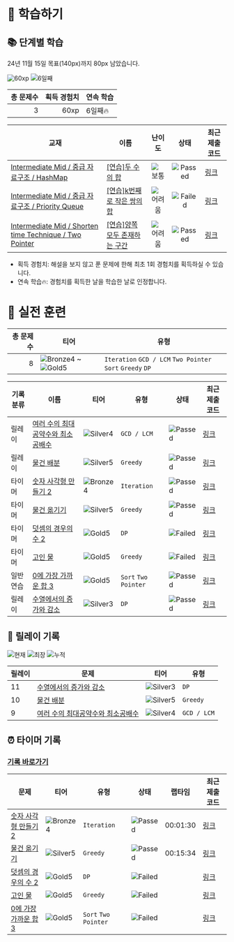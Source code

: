 # 📖 학습하기

## 📚 단계별 학습
24년 11월 15일 목표(140px)까지 80px 남았습니다.

![60xp](https://img.shields.io/badge/EXP-60xp-%235cb85c.svg?for-the-badge)
![6일째](https://img.shields.io/badge/연속학습-6일째-%23E34F26.svg?for-the-badge)

|총 문제수|획득 경험치|연속 학습|
|---:|---:|---|
3|60xp|6일째🔥|

|교재|이름|난이도|상태|최근 제출 코드|
|---|---|:---:|:---:|---|
|[Intermediate Mid / 중급 자료구조 / HashMap](https://www.codetree.ai/missions?missionId=8)|[[연습]두 수의 합](https://www.codetree.ai/missions/8/problems/sum-of-two-num)|![보통][medium]|![Passed][passed]|[링크](https://github.com/GbLeem/codetree-TILs/blob/main/241115/%EB%91%90%20%EC%88%98%EC%9D%98%20%ED%95%A9/sum-of-two-num.cpp)|
|[Intermediate Mid / 중급 자료구조 / Priority Queue](https://www.codetree.ai/missions?missionId=8)|[[연습]k번째로 작은 쌍의 합](https://www.codetree.ai/missions/8/problems/sum-of-kth-smallest-pair)|![어려움][hard]|![Failed][failed]|[링크](https://github.com/GbLeem/codetree-TILs/blob/main/241115/k%EB%B2%88%EC%A7%B8%EB%A1%9C%20%EC%9E%91%EC%9D%80%20%EC%8C%8D%EC%9D%98%20%ED%95%A9/sum-of-kth-smallest-pair.cpp)|
|[Intermediate Mid / Shorten time Technique / Two Pointer](https://www.codetree.ai/missions?missionId=8)|[[연습]양쪽 모두 존재하는 구간](https://www.codetree.ai/missions/8/problems/both-exist-section)|![어려움][hard]|![Passed][passed]|[링크](https://github.com/GbLeem/codetree-TILs/blob/main/241115/%EC%96%91%EC%AA%BD%20%EB%AA%A8%EB%91%90%20%EC%A1%B4%EC%9E%AC%ED%95%98%EB%8A%94%20%EA%B5%AC%EA%B0%84/both-exist-section.cpp)|


* 획득 경험치: 해설을 보지 않고 푼 문제에 한해 최초 1회 경험치를 획득하실 수 있습니다.
* 연속 학습🔥: 경험치를 획득한 날을 학습한 날로 인정합니다.


# 🥇 실전 훈련
|총 문제 수|티어|유형|
|---:|---|---|
|8|![Bronze4][b4] ~ ![Gold5][g5]|`Iteration` `GCD / LCM` `Two Pointer` `Sort` `Greedy` `DP`|

|기록분류|이름|티어|유형|상태|최근 제출 코드|
|---|---|---|---|---|---|
|릴레이|[여러 수의 최대공약수와 최소공배수](https://www.codetree.ai/training-field/search/problems/common-divisor-multiple-2)|![Silver4][s4]|`GCD / LCM`|![Passed][passed]|[링크](https://github.com/GbLeem/codetree-TILs/blob/main/241115/%EC%97%AC%EB%9F%AC%20%EC%88%98%EC%9D%98%20%EC%B5%9C%EB%8C%80%EA%B3%B5%EC%95%BD%EC%88%98%EC%99%80%20%EC%B5%9C%EC%86%8C%EA%B3%B5%EB%B0%B0%EC%88%98/common-divisor-multiple-2.cpp)|
|릴레이|[물건 배분](https://www.codetree.ai/training-field/search/problems/distribution-of-stuff)|![Silver5][s5]|`Greedy`|![Passed][passed]|[링크](https://github.com/GbLeem/codetree-TILs/blob/main/241115/%EB%AC%BC%EA%B1%B4%20%EB%B0%B0%EB%B6%84/distribution-of-stuff.cpp)|
|타이머|[숫자 사각형 만들기 2](https://www.codetree.ai/training-field/search/problems/create-numeric-square-2)|![Bronze4][b4]|`Iteration`|![Passed][passed]|[링크](https://github.com/GbLeem/codetree-TILs/blob/main/241115/%EC%88%AB%EC%9E%90%20%EC%82%AC%EA%B0%81%ED%98%95%20%EB%A7%8C%EB%93%A4%EA%B8%B0%202/create-numeric-square-2.cpp)|
|타이머|[물건 옮기기](https://www.codetree.ai/training-field/search/problems/moving0-things)|![Silver5][s5]|`Greedy`|![Passed][passed]|[링크](https://github.com/GbLeem/codetree-TILs/blob/main/241115/%EB%AC%BC%EA%B1%B4%20%EC%98%AE%EA%B8%B0%EA%B8%B0/moving0-things.cpp)|
|타이머|[덧셈의 경우의 수 2](https://www.codetree.ai/training-field/search/problems/number-of-addition-cases-2)|![Gold5][g5]|`DP`|![Failed][failed]|[링크](https://github.com/GbLeem/codetree-TILs/blob/main/241115/%EB%8D%A7%EC%85%88%EC%9D%98%20%EA%B2%BD%EC%9A%B0%EC%9D%98%20%EC%88%98%202/number-of-addition-cases-2.cpp)|
|타이머|[고인 물](https://www.codetree.ai/training-field/search/problems/standing-water)|![Gold5][g5]|`Greedy`|![Failed][failed]|[링크](https://github.com/GbLeem/codetree-TILs/blob/main/241115/%EA%B3%A0%EC%9D%B8%20%EB%AC%BC/standing-water.cpp)|
|일반 연습|[0에 가장 가까운 합 3](https://www.codetree.ai/training-field/search/problems/sum-closest-to-zero-3)|![Gold5][g5]|`Sort` `Two Pointer`|![Passed][passed]|[링크](https://github.com/GbLeem/codetree-TILs/blob/main/241115/0%EC%97%90%20%EA%B0%80%EC%9E%A5%20%EA%B0%80%EA%B9%8C%EC%9A%B4%20%ED%95%A9%203/sum-closest-to-zero-3.cpp)|
|릴레이|[수열에서의 증가와 감소](https://www.codetree.ai/training-field/search/problems/increase-and-decrease-in-sequence)|![Silver3][s3]|`DP`|![Passed][passed]|[링크](https://github.com/GbLeem/codetree-TILs/blob/main/241115/%EC%88%98%EC%97%B4%EC%97%90%EC%84%9C%EC%9D%98%20%EC%A6%9D%EA%B0%80%EC%99%80%20%EA%B0%90%EC%86%8C/increase-and-decrease-in-sequence.cpp)|


## 🏃 릴레이 기록
![현재](https://img.shields.io/badge/현재_릴레이-11-%235cb85c.svg?for-the-badge)
![최장](https://img.shields.io/badge/최장_릴레이-11-%23E34F26.svg?for-the-badge)
![누적](https://img.shields.io/badge/누적_릴레이-16-%2300599C.svg?for-the-badge)

|릴레이|문제|티어|유형|
|---|---|---|---|
|11|[수열에서의 증가와 감소](https://www.codetree.ai/training-field/search/problems/increase-and-decrease-in-sequence)|![Silver3][s3]|`DP`|
|10|[물건 배분](https://www.codetree.ai/training-field/search/problems/distribution-of-stuff)|![Silver5][s5]|`Greedy`|
|9|[여러 수의 최대공약수와 최소공배수](https://www.codetree.ai/training-field/search/problems/common-divisor-multiple-2)|![Silver4][s4]|`GCD / LCM`|


## ⏰ 타이머 기록
### [기록 바로가기](https://www.codetree.ai/training-field/my-records/timer/10540)

|문제|티어|유형|상태|랩타임|최근 제출 코드|
|---|---|---|---|---|---|
[숫자 사각형 만들기 2](https://www.codetree.ai/training-field/search/problems/create-numeric-square-2)|![Bronze4][b4]|`Iteration`|![Passed][passed]|00:01:30|[링크](https://github.com/GbLeem/codetree-TILs/blob/main/241115/%EC%88%AB%EC%9E%90%20%EC%82%AC%EA%B0%81%ED%98%95%20%EB%A7%8C%EB%93%A4%EA%B8%B0%202/create-numeric-square-2.cpp)|
[물건 옮기기](https://www.codetree.ai/training-field/search/problems/moving0-things)|![Silver5][s5]|`Greedy`|![Passed][passed]|00:15:34|[링크](https://github.com/GbLeem/codetree-TILs/blob/main/241115/%EB%AC%BC%EA%B1%B4%20%EC%98%AE%EA%B8%B0%EA%B8%B0/moving0-things.cpp)|
[덧셈의 경우의 수 2](https://www.codetree.ai/training-field/search/problems/number-of-addition-cases-2)|![Gold5][g5]|`DP`|![Failed][failed]||[링크](https://github.com/GbLeem/codetree-TILs/blob/main/241115/%EB%8D%A7%EC%85%88%EC%9D%98%20%EA%B2%BD%EC%9A%B0%EC%9D%98%20%EC%88%98%202/number-of-addition-cases-2.cpp)|
[고인 물](https://www.codetree.ai/training-field/search/problems/standing-water)|![Gold5][g5]|`Greedy`|![Failed][failed]||[링크](https://github.com/GbLeem/codetree-TILs/blob/main/241115/%EA%B3%A0%EC%9D%B8%20%EB%AC%BC/standing-water.cpp)|
[0에 가장 가까운 합 3](https://www.codetree.ai/training-field/search/problems/sum-closest-to-zero-3)|![Gold5][g5]|`Sort` `Two Pointer`|![Failed][failed]||[링크](https://github.com/GbLeem/codetree-TILs/blob/main/241115/0%EC%97%90%20%EA%B0%80%EC%9E%A5%20%EA%B0%80%EA%B9%8C%EC%9A%B4%20%ED%95%A9%203/sum-closest-to-zero-3.cpp)|












[b5]: https://img.shields.io/badge/Bronze_5-%235D3E31.svg
[b4]: https://img.shields.io/badge/Bronze_4-%235D3E31.svg
[b3]: https://img.shields.io/badge/Bronze_3-%235D3E31.svg
[b2]: https://img.shields.io/badge/Bronze_2-%235D3E31.svg
[b1]: https://img.shields.io/badge/Bronze_1-%235D3E31.svg
[s5]: https://img.shields.io/badge/Silver_5-%23394960.svg
[s4]: https://img.shields.io/badge/Silver_4-%23394960.svg
[s3]: https://img.shields.io/badge/Silver_3-%23394960.svg
[s2]: https://img.shields.io/badge/Silver_2-%23394960.svg
[s1]: https://img.shields.io/badge/Silver_1-%23394960.svg
[g5]: https://img.shields.io/badge/Gold_5-%23FFC433.svg
[g4]: https://img.shields.io/badge/Gold_4-%23FFC433.svg
[g3]: https://img.shields.io/badge/Gold_3-%23FFC433.svg
[g2]: https://img.shields.io/badge/Gold_2-%23FFC433.svg
[g1]: https://img.shields.io/badge/Gold_1-%23FFC433.svg
[p5]: https://img.shields.io/badge/Platinum_5-%2376DDD8.svg
[p4]: https://img.shields.io/badge/Platinum_4-%2376DDD8.svg
[p3]: https://img.shields.io/badge/Platinum_3-%2376DDD8.svg
[p2]: https://img.shields.io/badge/Platinum_2-%2376DDD8.svg
[p1]: https://img.shields.io/badge/Platinum_1-%2376DDD8.svg
[passed]: https://img.shields.io/badge/Passed-%23009D27.svg
[failed]: https://img.shields.io/badge/Failed-%23D24D57.svg
[easy]: https://img.shields.io/badge/쉬움-%235cb85c.svg?for-the-badge
[medium]: https://img.shields.io/badge/보통-%23FFC433.svg?for-the-badge
[hard]: https://img.shields.io/badge/어려움-%23D24D57.svg?for-the-badge